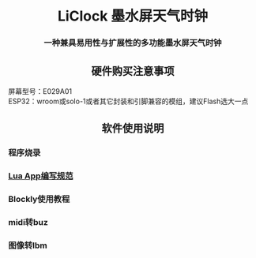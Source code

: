# <center>LiClock 墨水屏天气时钟

### <center>一种兼具易用性与扩展性的多功能墨水屏天气时钟 

## <center>硬件购买注意事项
屏幕型号：E029A01  
ESP32：wroom或solo-1或者其它封装和引脚兼容的模组，建议Flash选大一点  

## <center>软件使用说明

### 程序烧录

### [Lua App编写规范](src/lua/README.md)

### Blockly使用教程

### midi转buz

### 图像转lbm

